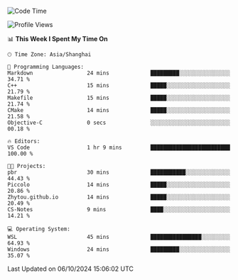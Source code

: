 <!--START_SECTION:waka-->
![Code Time](http://img.shields.io/badge/Code%20Time-2%2C033%20hrs%2047%20mins-blue)

![Profile Views](http://img.shields.io/badge/Profile%20Views-0-blue)

📊 **This Week I Spent My Time On** 

```text
🕑︎ Time Zone: Asia/Shanghai

💬 Programming Languages: 
Markdown                 24 mins             █████████░░░░░░░░░░░░░░░░   34.71 % 
C++                      15 mins             █████░░░░░░░░░░░░░░░░░░░░   21.79 % 
Makefile                 15 mins             █████░░░░░░░░░░░░░░░░░░░░   21.74 % 
CMake                    14 mins             █████░░░░░░░░░░░░░░░░░░░░   21.58 % 
Objective-C              0 secs              ░░░░░░░░░░░░░░░░░░░░░░░░░   00.18 % 

🔥 Editors: 
VS Code                  1 hr 9 mins         █████████████████████████   100.00 % 

🐱‍💻 Projects: 
pbr                      30 mins             ███████████░░░░░░░░░░░░░░   44.43 % 
Piccolo                  14 mins             █████░░░░░░░░░░░░░░░░░░░░   20.86 % 
Zhytou.github.io         14 mins             █████░░░░░░░░░░░░░░░░░░░░   20.49 % 
CS-Notes                 9 mins              ████░░░░░░░░░░░░░░░░░░░░░   14.21 % 

💻 Operating System: 
WSL                      45 mins             ████████████████░░░░░░░░░   64.93 % 
Windows                  24 mins             █████████░░░░░░░░░░░░░░░░   35.07 % 
```


 Last Updated on 06/10/2024 15:06:02 UTC
<!--END_SECTION:waka-->